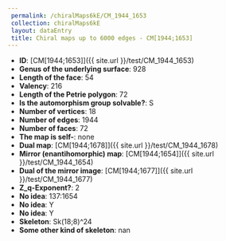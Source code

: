 ```yaml
--- 
 permalink: /chiralMaps6kE/CM_1944_1653 
 collection: chiralMaps6kE
 layout: dataEntry
 title: Chiral maps up to 6000 edges - CM[1944;1653]
---
```


- **ID**: [CM[1944;1653]]({{ site.url }}/test/CM_1944_1653)
- **Genus of the underlying surface**: 928
- **Length of the face**: 54
- **Valency**: 216
- **Length of the Petrie polygon**: 72
- **Is the automorphism group solvable?**: S
- **Number of vertices**: 18
- **Number of edges**: 1944
- **Number of faces**: 72
- **The map is self-**: none
- **Dual map**: [CM[1944;1678]]({{ site.url }}/test/CM_1944_1678)
- **Mirror (enantihomorphic) map**: [CM[1944;1654]]({{ site.url }}/test/CM_1944_1654)
- **Dual of the mirror image**: [CM[1944;1677]]({{ site.url }}/test/CM_1944_1677)
- **Z_q-Exponent?**: 2
- **No idea**:  137:1654
- **No idea**: Y
- **No idea**: Y
- **Skeleton**: Sk(18;8)^24
- **Some other kind of skeleton**: nan
